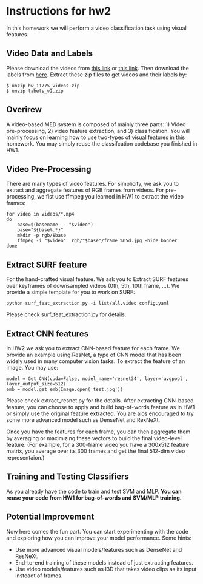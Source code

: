 # Instructions for hw2

In this homework we will perform a video classification task using visual features.

## Video Data and Labels

Please download the videos from [this link](https://drive.google.com/file/d/1Oyzv7eC0QDrg0vX3AdSXYzdsFpIsdzT-/view?usp=sharing) or [this link](https://aladdin-eax.inf.cs.cmu.edu/shares/11775/homeworks/hw_11775_videos.zip). Then download the labels from [here](https://aladdin-eax.inf.cs.cmu.edu/shares/11775/homeworks/labels_v2.zip). Extract these zip files to get videos and their labels by:
```
$ unzip hw_11775_videos.zip
$ unzip labels_v2.zip
```

## Overirew
A video-based MED system is composed of mainly three parts: 1) Video pre-processing, 2) video feature extraction, and 3) classification. You will mainly focus on learning how to use two-types of visual features in this homework. You may simply reuse the classifcation codebase you finished in HW1. 

## Video Pre-Processing
There are many types of video features. For simplicity, we ask you to extract and aggregate features of RGB frames from videos. For pre-processing, we fist use ffmpeg you learned in HW1 to extract the video frames:

```
for video in videos/*.mp4
do
    base=$(basename -- "$video")
    base="${base%.*}"
    mkdir -p rgb/$base
    ffmpeg -i "$video"  rgb/"$base"/frame_%05d.jpg -hide_banner
done
```

## Extract SURF feature
For the hand-crafted visual feature. We ask you to Extract SURF features over keyframes of downsampled videos (0th, 5th, 10th frame, ...). We provide a simple template for you to work on SURF:

```
python surf_feat_extraction.py -i list/all.video config.yaml
```

Please check surf_feat_extraction.py for details.


## Extract CNN features
In HW2 we ask you to extract CNN-based feature for each frame. We provide an example using ResNet, a type of CNN model that has been widely used in many computer vision tasks. To extract the feature of an image. You may use:
```
model = Get_CNN(cuda=False, model_name='resnet34', layer='avgpool', layer_output_size=512)
emb = model.get_emb(Image.open('test.jpg'))
```
Please check extract_resnet.py for the details. After extracting CNN-based feature, you can choose to apply and build bag-of-words feature as in HW1 or simply use the original feature extracted. You are alos encouraged to try some more advanced model such as DenseNet and RexNeXt. 

Once you have the features for each frame, you can then aggregate them by averaging or maximizing these vectors to build the final video-level feature. (For example, for a 300-frame video you have a 300x512 feature matrix, you average over its 300 frames and get the final 512-dim video representaion.)



## Training and Testing Classifiers
As you already have the code to train and test SVM and MLP.
**You can reuse your code from HW1 for bag-of-words and SVM/MLP training.**


## Potential Improvement
Now here comes the fun part. You can start experimenting with the code and exploring how you can improve your model performance. Some hints:
+ Use more advanced visual models/features such as DenseNet and ResNeXt.
+ End-to-end training of these models instead of just extracting features.
+ Use video models/features such as I3D that takes video clips as its input insteadt of frames.
